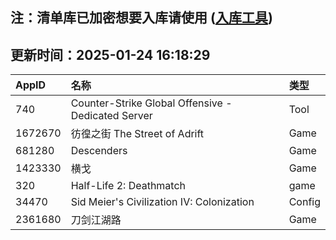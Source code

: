 ## 注：清单库已加密想要入库请使用 ([入库工具](https://github.com/BlankTMing/ManifestAutoUpdate/releases))

## 更新时间：2025-01-24 16:18:29
| AppID | 名称 | 类型  |
| :-------------------- | :----------------------------- | :----------- |
| 740 | Counter-Strike Global Offensive - Dedicated Server| Tool |
| 1672670 | 彷徨之街 The Street of Adrift| Game |
| 681280 | Descenders| Game |
| 1423330 | 横戈| Game |
| 320 | Half-Life 2: Deathmatch| game |
| 34470 | Sid Meier's Civilization IV: Colonization| Config |
| 2361680 | 刀剑江湖路| Game |
